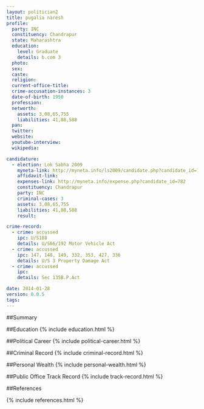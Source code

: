 ```yaml
---
layout: politician2
title: pugalia naresh
profile: 
  party: INC
  constituency: Chandrapur
  state: Maharashtra
  education: 
    level: Graduate
    details: b.com 3
  photo: 
  sex: 
  caste: 
  religion: 
  current-office-title: 
  crime-accusation-instances: 3
  date-of-birth: 1950
  profession: 
  networth: 
    assets: 3,08,65,755
    liabilities: 41,88,588
  pan: 
  twitter: 
  website: 
  youtube-interview: 
  wikipedia: 

candidature: 
  - election: Lok Sabha 2009
    myneta-link: http://myneta.info/ls2009/candidate.php?candidate_id=782
    affidavit-link: 
    expenses-link: http://myneta.info/expense.php?candidate_id=782
    constituency: Chandrapur 
    party: INC
    criminal-cases: 3
    assets: 3,08,65,755
    liabilities: 41,88,588
    result:  

crime-record: 
  - crime: accussed
    ipc: U/S188
    details: U/S66/192 Motor Vehicle Act 
  - crime: accussed
    ipc: 147, 148, 149, 332, 353, 427, 336
    details: U/S 3 Property Damage Act 
  - crime: accussed
    ipc: 
    details: Sec 135B.P.Act 

date: 2014-01-28
version: 0.0.5
tags: 
---
```

##Summary


##Education
{% include education.html %}


##Political Career
{% include political-career.html %}


##Criminal Record
{% include criminal-record.html %}


##Personal Wealth
{% include personal-wealth.html %}


##Public Office Track Record
{% include track-record.html %}


##References


{% include references.html %}